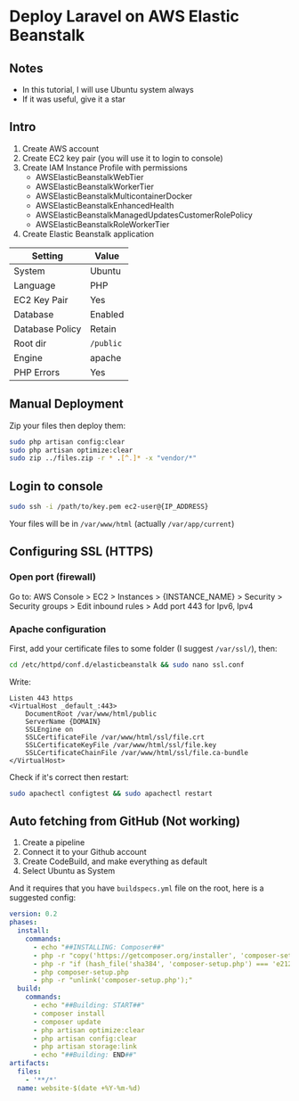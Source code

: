 # Deploy Laravel on AWS Elastic Beanstalk
## Notes
- In this tutorial, I will use Ubuntu system always
- If it was useful, give it a star

## Intro
1. Create AWS account
2. Create EC2 key pair (you will use it to login to console)
3. Create IAM Instance Profile with permissions
    - AWSElasticBeanstalkWebTier
    - AWSElasticBeanstalkWorkerTier
    - AWSElasticBeanstalkMulticontainerDocker
    - AWSElasticBeanstalkEnhancedHealth
    - AWSElasticBeanstalkManagedUpdatesCustomerRolePolicy
    - AWSElasticBeanstalkRoleWorkerTier
5. Create Elastic Beanstalk application

| Setting          | Value     |
|------------------|-----------|
| System           | Ubuntu    |
| Language         | PHP       |
| EC2 Key Pair     | Yes       |
| Database         | Enabled   |
| Database Policy  | Retain    |
| Root dir         | `/public` |
| Engine           | apache    |
| PHP Errors       | Yes       |

## Manual Deployment
Zip your files then deploy them:
```bash
sudo php artisan config:clear
sudo php artisan optimize:clear
sudo zip ../files.zip -r * .[^.]* -x "vendor/*"
```

## Login to console
```bash
sudo ssh -i /path/to/key.pem ec2-user@{IP_ADDRESS}
```
Your files will be in `/var/www/html` (actually `/var/app/current`)

## Configuring SSL (HTTPS)
### Open port (firewall)
Go to:
AWS Console > EC2 > Instances > {INSTANCE_NAME} > Security > Security groups > Edit inbound rules > Add port 443 for Ipv6, Ipv4

### Apache configuration
First, add your certificate files to some folder (I suggest `/var/ssl/`), then:

```bash
cd /etc/httpd/conf.d/elasticbeanstalk && sudo nano ssl.conf
```
Write:
```
Listen 443 https
<VirtualHost _default_:443>
    DocumentRoot /var/www/html/public
    ServerName {DOMAIN}
    SSLEngine on
    SSLCertificateFile /var/www/html/ssl/file.crt
    SSLCertificateKeyFile /var/www/html/ssl/file.key
    SSLCertificateChainFile /var/www/html/ssl/file.ca-bundle
</VirtualHost>
```
Check if it's correct then restart:
```bash
sudo apachectl configtest && sudo apachectl restart
```

## Auto fetching from GitHub (Not working)
1. Create a pipeline
2. Connect it to your Github account
3. Create CodeBuild, and make everything as default
4. Select Ubuntu as System

And it requires that you have `buildspecs.yml` file on the root, here is a suggested config:
```yml
version: 0.2
phases:
  install:
    commands:
      - echo "##INSTALLING: Composer##"
      - php -r "copy('https://getcomposer.org/installer', 'composer-setup.php');"
      - php -r "if (hash_file('sha384', 'composer-setup.php') === 'e21205b207c3ff031906575712edab6f13eb0b361f2085f1f1237b7126d785e826a450292b6cfd1d64d92e6563bbde02') { echo 'Installer verified'; } else { echo 'Installer corrupt'; unlink('composer-setup.php'); } echo PHP_EOL;"
      - php composer-setup.php
      - php -r "unlink('composer-setup.php');"
  build:
    commands:
      - echo "##Building: START##"
      - composer install
      - composer update
      - php artisan optimize:clear
      - php artisan config:clear
      - php artisan storage:link
      - echo "##Building: END##"
artifacts:
  files:
    - '**/*'
  name: website-$(date +%Y-%m-%d)
```
